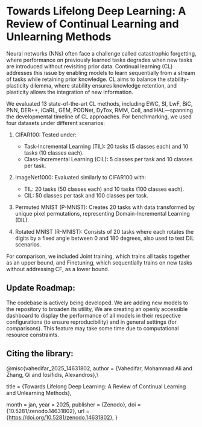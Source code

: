 
# **Towards Lifelong Deep Learning: A Review of Continual Learning and Unlearning Methods**

Neural networks (NNs) often face a challenge called catastrophic forgetting, where performance on previously learned tasks degrades when new tasks are introduced without revisiting prior data. Continual learning (CL) addresses this issue by enabling models to learn sequentially from a stream of tasks while retaining prior knowledge. CL aims to balance the stability-plasticity dilemma, where stability ensures knowledge retention, and plasticity allows the integration of new information.

We evaluated 13 state-of-the-art CL methods, including EWC, SI, LwF, BiC, PNN, DER++, iCaRL, GEM, PODNet, DyTox, RMM, Coil, and HAL—spanning the developmental timeline of CL approaches. For benchmarking, we used four datasets under different scenarios:

1. CIFAR100: Tested under:
   - Task-Incremental Learning (TIL): 20 tasks (5 classes each) and 10 tasks (10 classes each).
   - Class-Incremental Learning (CIL): 5 classes per task and 10 classes per task.
   
2. ImageNet1000: Evaluated similarly to CIFAR100 with:
   - TIL: 20 tasks (50 classes each) and 10 tasks (100 classes each).
   - CIL: 50 classes per task and 100 classes per task.

3. Permuted MNIST (P-MNIST): Creates 20 tasks with data transformed by unique pixel permutations, representing Domain-Incremental Learning (DIL).

4. Rotated MNIST (R-MNIST): Consists of 20 tasks where each rotates the digits by a fixed angle between 0 and 180 degrees, also used to test DIL scenarios.

For comparison, we included Joint training, which trains all tasks together as an upper bound, and Finetuning, which sequentially trains on new tasks without addressing CF, as a lower bound. 


## **Update Roadmap:**
The codebase is actively being developed. We are adding new models to the repository to broaden its utility, We are creating an openly accessible dashboard to display the performance of all models in their respective configurations (to ensure reproducibility) and in general settings (for comparisons). This feature may take some time due to computational resource constraints.


## **Citing the library:**

@misc{vahedifar_2025_14631802,
  author       = {Vahedifar, Mohammad Ali and Zhang, Qi and Iosifidis, Alexandros},\\
  
  title        = {Towards Lifelong Deep Learning: A Review of Continual Learning and Unlearning Methods},
  
  month        = jan,
  year         = 2025,
  publisher    = {Zenodo},
  doi          = {10.5281/zenodo.14631802},
  url          = {https://doi.org/10.5281/zenodo.14631802},
}
